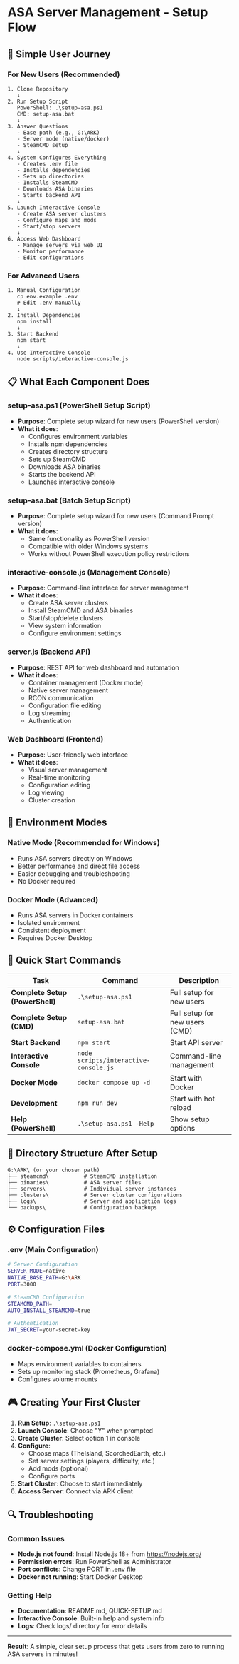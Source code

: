 # ASA Server Management - Setup Flow

## 🎯 **Simple User Journey**

### **For New Users (Recommended)**

```
1. Clone Repository
   ↓
2. Run Setup Script
   PowerShell: .\setup-asa.ps1
   CMD: setup-asa.bat
   ↓
3. Answer Questions
   - Base path (e.g., G:\ARK)
   - Server mode (native/docker)
   - SteamCMD setup
   ↓
4. System Configures Everything
   - Creates .env file
   - Installs dependencies
   - Sets up directories
   - Installs SteamCMD
   - Downloads ASA binaries
   - Starts backend API
   ↓
5. Launch Interactive Console
   - Create ASA server clusters
   - Configure maps and mods
   - Start/stop servers
   ↓
6. Access Web Dashboard
   - Manage servers via web UI
   - Monitor performance
   - Edit configurations
```

### **For Advanced Users**

```
1. Manual Configuration
   cp env.example .env
   # Edit .env manually
   ↓
2. Install Dependencies
   npm install
   ↓
3. Start Backend
   npm start
   ↓
4. Use Interactive Console
   node scripts/interactive-console.js
```

## 📋 **What Each Component Does**

### **setup-asa.ps1** (PowerShell Setup Script)
- **Purpose**: Complete setup wizard for new users (PowerShell version)
- **What it does**:
  - Configures environment variables
  - Installs npm dependencies
  - Creates directory structure
  - Sets up SteamCMD
  - Downloads ASA binaries
  - Starts the backend API
  - Launches interactive console

### **setup-asa.bat** (Batch Setup Script)
- **Purpose**: Complete setup wizard for new users (Command Prompt version)
- **What it does**:
  - Same functionality as PowerShell version
  - Compatible with older Windows systems
  - Works without PowerShell execution policy restrictions

### **interactive-console.js** (Management Console)
- **Purpose**: Command-line interface for server management
- **What it does**:
  - Create ASA server clusters
  - Install SteamCMD and ASA binaries
  - Start/stop/delete clusters
  - View system information
  - Configure environment settings

### **server.js** (Backend API)
- **Purpose**: REST API for web dashboard and automation
- **What it does**:
  - Container management (Docker mode)
  - Native server management
  - RCON communication
  - Configuration file editing
  - Log streaming
  - Authentication

### **Web Dashboard** (Frontend)
- **Purpose**: User-friendly web interface
- **What it does**:
  - Visual server management
  - Real-time monitoring
  - Configuration editing
  - Log viewing
  - Cluster creation

## 🔧 **Environment Modes**

### **Native Mode** (Recommended for Windows)
- Runs ASA servers directly on Windows
- Better performance and direct file access
- Easier debugging and troubleshooting
- No Docker required

### **Docker Mode** (Advanced)
- Runs ASA servers in Docker containers
- Isolated environment
- Consistent deployment
- Requires Docker Desktop

## 🚀 **Quick Start Commands**

| Task | Command | Description |
|------|---------|-------------|
| **Complete Setup (PowerShell)** | `.\setup-asa.ps1` | Full setup for new users |
| **Complete Setup (CMD)** | `setup-asa.bat` | Full setup for new users (CMD) |
| **Start Backend** | `npm start` | Start API server |
| **Interactive Console** | `node scripts/interactive-console.js` | Command-line management |
| **Docker Mode** | `docker compose up -d` | Start with Docker |
| **Development** | `npm run dev` | Start with hot reload |
| **Help (PowerShell)** | `.\setup-asa.ps1 -Help` | Show setup options |

## 📁 **Directory Structure After Setup**

```
G:\ARK\ (or your chosen path)
├── steamcmd\           # SteamCMD installation
├── binaries\           # ASA server files
├── servers\            # Individual server instances
├── clusters\           # Server cluster configurations
├── logs\               # Server and application logs
└── backups\            # Configuration backups
```

## ⚙️ **Configuration Files**

### **.env** (Main Configuration)
```bash
# Server Configuration
SERVER_MODE=native
NATIVE_BASE_PATH=G:\ARK
PORT=3000

# SteamCMD Configuration
STEAMCMD_PATH=
AUTO_INSTALL_STEAMCMD=true

# Authentication
JWT_SECRET=your-secret-key
```

### **docker-compose.yml** (Docker Configuration)
- Maps environment variables to containers
- Sets up monitoring stack (Prometheus, Grafana)
- Configures volume mounts

## 🎮 **Creating Your First Cluster**

1. **Run Setup**: `.\setup-asa.ps1`
2. **Launch Console**: Choose "Y" when prompted
3. **Create Cluster**: Select option 1 in console
4. **Configure**:
   - Choose maps (TheIsland, ScorchedEarth, etc.)
   - Set server settings (players, difficulty, etc.)
   - Add mods (optional)
   - Configure ports
5. **Start Cluster**: Choose to start immediately
6. **Access Server**: Connect via ARK client

## 🔍 **Troubleshooting**

### **Common Issues**
- **Node.js not found**: Install Node.js 18+ from https://nodejs.org/
- **Permission errors**: Run PowerShell as Administrator
- **Port conflicts**: Change PORT in .env file
- **Docker not running**: Start Docker Desktop

### **Getting Help**
- **Documentation**: README.md, QUICK-SETUP.md
- **Interactive Console**: Built-in help and system info
- **Logs**: Check logs/ directory for error details

---

**Result**: A simple, clear setup process that gets users from zero to running ASA servers in minutes! 
 